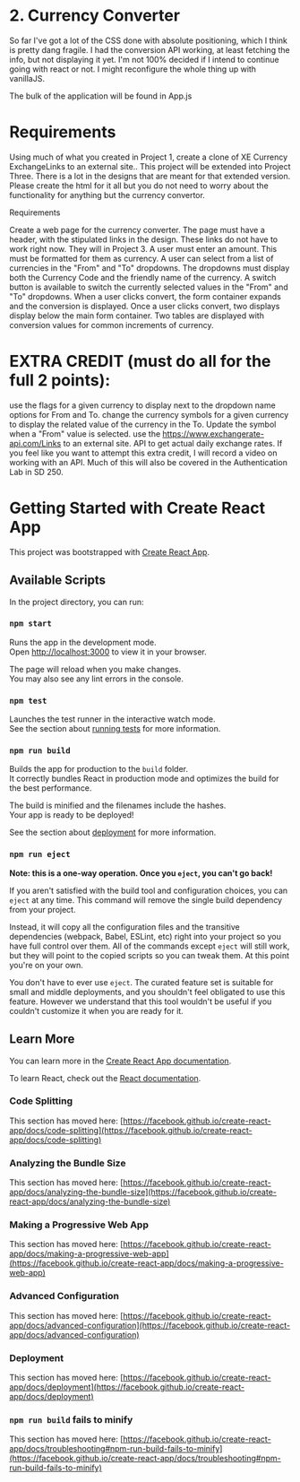 # 2. Currency Converter

So far I've got a lot of the CSS done with absolute positioning, which I think is pretty dang fragile. I had the conversion API working, at least fetching the info, but not displaying it yet. I'm not 100% decided if I intend to continue going with react or not. I might reconfigure the whole thing up with vanillaJS. 

The bulk of the application will be found in App.js

# Requirements #
Using much of what you created in Project 1, create a clone of XE Currency ExchangeLinks to an external site.. This project will be extended into Project Three. There is a lot in the designs that are meant for that extended version. Please create the html for it all but you do not need to worry about the functionality for anything but the currency convertor.

Requirements

Create a web page for the currency converter.
The page must have a header, with the stipulated links in the design. These links do not have to work right now. They will in Project 3.
A user must enter an amount. This must be formatted for them as currency.
A user can select from a list of currencies in the "From" and "To" dropdowns.
The dropdowns must display both the Currency Code and the friendly name of the currency.
A switch button is available to switch the currently selected values in the "From" and "To" dropdowns.
When a user clicks convert, the form container expands and the conversion is displayed.
Once a user clicks convert, two displays display below the main form container.
Two tables are displayed with conversion values for common increments of currency.
# EXTRA CREDIT (must do all for the full 2 points):
use the flags for a given currency to display next to the dropdown name options for From and To.
change the currency symbols for a given currency to display the related value of the currency in the To. Update the symbol when a "From" value is selected.
use the https://www.exchangerate-api.com/Links to an external site. API to get actual daily exchange rates. If you feel like you want to attempt this extra credit, I will record a video on working with an API. Much of this will also be covered in the Authentication Lab in SD 250.

# Getting Started with Create React App

This project was bootstrapped with [Create React App](https://github.com/facebook/create-react-app).

## Available Scripts

In the project directory, you can run:

### `npm start`

Runs the app in the development mode.\
Open [http://localhost:3000](http://localhost:3000) to view it in your browser.

The page will reload when you make changes.\
You may also see any lint errors in the console.

### `npm test`

Launches the test runner in the interactive watch mode.\
See the section about [running tests](https://facebook.github.io/create-react-app/docs/running-tests) for more information.

### `npm run build`

Builds the app for production to the `build` folder.\
It correctly bundles React in production mode and optimizes the build for the best performance.

The build is minified and the filenames include the hashes.\
Your app is ready to be deployed!

See the section about [deployment](https://facebook.github.io/create-react-app/docs/deployment) for more information.

### `npm run eject`

**Note: this is a one-way operation. Once you `eject`, you can't go back!**

If you aren't satisfied with the build tool and configuration choices, you can `eject` at any time. This command will remove the single build dependency from your project.

Instead, it will copy all the configuration files and the transitive dependencies (webpack, Babel, ESLint, etc) right into your project so you have full control over them. All of the commands except `eject` will still work, but they will point to the copied scripts so you can tweak them. At this point you're on your own.

You don't have to ever use `eject`. The curated feature set is suitable for small and middle deployments, and you shouldn't feel obligated to use this feature. However we understand that this tool wouldn't be useful if you couldn't customize it when you are ready for it.

## Learn More

You can learn more in the [Create React App documentation](https://facebook.github.io/create-react-app/docs/getting-started).

To learn React, check out the [React documentation](https://reactjs.org/).

### Code Splitting

This section has moved here: [https://facebook.github.io/create-react-app/docs/code-splitting](https://facebook.github.io/create-react-app/docs/code-splitting)

### Analyzing the Bundle Size

This section has moved here: [https://facebook.github.io/create-react-app/docs/analyzing-the-bundle-size](https://facebook.github.io/create-react-app/docs/analyzing-the-bundle-size)

### Making a Progressive Web App

This section has moved here: [https://facebook.github.io/create-react-app/docs/making-a-progressive-web-app](https://facebook.github.io/create-react-app/docs/making-a-progressive-web-app)

### Advanced Configuration

This section has moved here: [https://facebook.github.io/create-react-app/docs/advanced-configuration](https://facebook.github.io/create-react-app/docs/advanced-configuration)

### Deployment

This section has moved here: [https://facebook.github.io/create-react-app/docs/deployment](https://facebook.github.io/create-react-app/docs/deployment)

### `npm run build` fails to minify

This section has moved here: [https://facebook.github.io/create-react-app/docs/troubleshooting#npm-run-build-fails-to-minify](https://facebook.github.io/create-react-app/docs/troubleshooting#npm-run-build-fails-to-minify)

